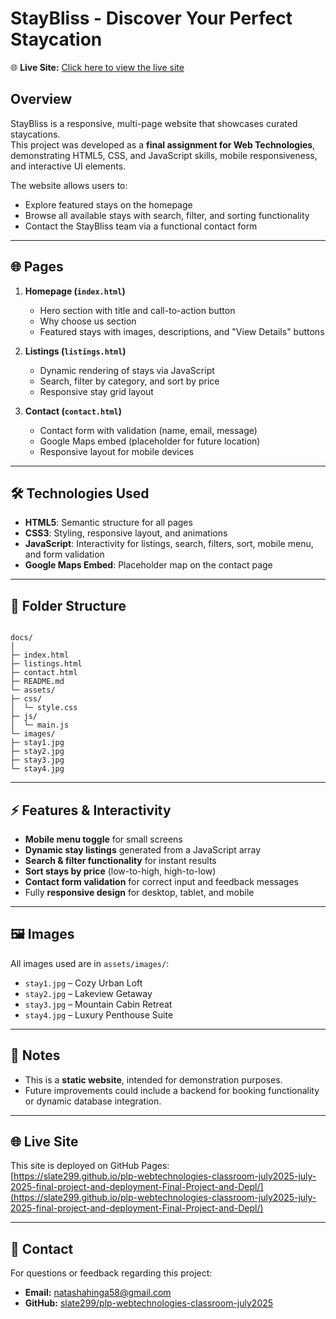 # StayBliss - Discover Your Perfect Staycation

🌐 **Live Site:** [Click here to view the live site](https://slate299.github.io/plp-webtechnologies-classroom-july2025-july-2025-final-project-and-deployment-Final-Project-and-Depl/)

## Overview

StayBliss is a responsive, multi-page website that showcases curated staycations.  
This project was developed as a **final assignment for Web Technologies**, demonstrating HTML5, CSS, and JavaScript skills, mobile responsiveness, and interactive UI elements.

The website allows users to:

- Explore featured stays on the homepage
- Browse all available stays with search, filter, and sorting functionality
- Contact the StayBliss team via a functional contact form

---

## 🌐 Pages

1. **Homepage (`index.html`)**

   - Hero section with title and call-to-action button
   - Why choose us section
   - Featured stays with images, descriptions, and "View Details" buttons

2. **Listings (`listings.html`)**

   - Dynamic rendering of stays via JavaScript
   - Search, filter by category, and sort by price
   - Responsive stay grid layout

3. **Contact (`contact.html`)**
   - Contact form with validation (name, email, message)
   - Google Maps embed (placeholder for future location)
   - Responsive layout for mobile devices

---

## 🛠 Technologies Used

- **HTML5**: Semantic structure for all pages
- **CSS3**: Styling, responsive layout, and animations
- **JavaScript**: Interactivity for listings, search, filters, sort, mobile menu, and form validation
- **Google Maps Embed**: Placeholder map on the contact page

---

## 📁 Folder Structure

```

docs/
│
├─ index.html
├─ listings.html
├─ contact.html
├─ README.md
└─ assets/
├─ css/
│  └─ style.css
├─ js/
│  └─ main.js
└─ images/
├─ stay1.jpg
├─ stay2.jpg
├─ stay3.jpg
└─ stay4.jpg

```

---

## ⚡ Features & Interactivity

- **Mobile menu toggle** for small screens
- **Dynamic stay listings** generated from a JavaScript array
- **Search & filter functionality** for instant results
- **Sort stays by price** (low-to-high, high-to-low)
- **Contact form validation** for correct input and feedback messages
- Fully **responsive design** for desktop, tablet, and mobile

---

## 🖼 Images

All images used are in `assets/images/`:

- `stay1.jpg` – Cozy Urban Loft
- `stay2.jpg` – Lakeview Getaway
- `stay3.jpg` – Mountain Cabin Retreat
- `stay4.jpg` – Luxury Penthouse Suite

---

## 📌 Notes

- This is a **static website**, intended for demonstration purposes.
- Future improvements could include a backend for booking functionality or dynamic database integration.

---

## 🌐 Live Site

This site is deployed on GitHub Pages:  
[https://slate299.github.io/plp-webtechnologies-classroom-july2025-july-2025-final-project-and-deployment-Final-Project-and-Depl/](https://slate299.github.io/plp-webtechnologies-classroom-july2025-july-2025-final-project-and-deployment-Final-Project-and-Depl/)

---

## 📧 Contact

For questions or feedback regarding this project:

- **Email:** [natashahinga58@gmail.com](mailto:natashahinga58@gmail.com)
- **GitHub:** [slate299/plp-webtechnologies-classroom-july2025](https://github.com/slate299/plp-webtechnologies-classroom-july2025-july-2025-final-project-and-deployment-Final-Project-and-Depl)
